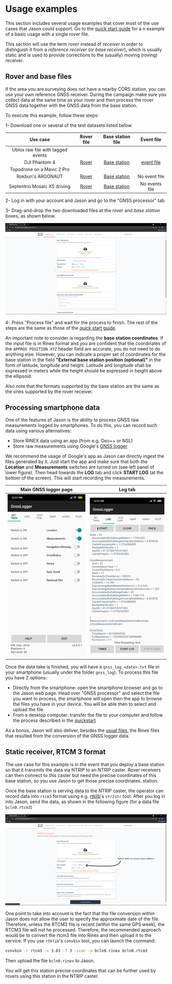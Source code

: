# Usage examples

This section includes several usage examples that cover most of the use cases
that Jason could support. Go to the [quick start guide](../quickstart) for a
n example of a basic usage with a single rover file.

This section will use the term _rover_ instead of _receiver_ in order to
distinguish it from a _reference receiver_ (or _base receiver_), which is
usually static and is used to provide corrections to the (usually) moving
(roving) receiver.

## Rover and base files

If the area you are surveying does not have a nearby CORS station, you can use
your own reference GNSS receiver. During the campaign make sure you collect
data at the same time as your rover and then process the rover GNSS data together
with the GNSS data from the base station.

To execute this example, follow these steps:

1- Download one or several of the test datasets listed below

Use case | Rover file | Base station file | Event file
:---:|:---:|:---:|:---:
Ublox raw file with tagged events | 
DJI Phantom 4 | [Rover](https://jason-docs.s3.eu-central-1.amazonaws.com/DJI_with_cam_events/101_0082_Rinex.rnx) | [Base station](https://jason-docs.s3.eu-central-1.amazonaws.com/DJI_with_cam_events/RTK134_202102051543_13ALG6P0050051.DAT) | [event file](https://jason-docs.s3.eu-central-1.amazonaws.com/DJI_with_cam_events/101_0082_Timestamp.MRK)
Topodrone on a Mavic 2 Pro | 
Rokbun's ARGONAUT | [Rover](https://github.com/rokubun/jason-docs/blob/master/assets/XXXX00CAT_R_20201201204_22M_01S_MO.rnx?raw=true) | [Base station](https://github.com/rokubun/jason-docs/blob/master/assets/MARE00ESP_R_20201201204_22M_01S_MO.rnx?raw=true) | No event file
Septentrio Mosaic X5 driving | [Rover](https://jason-docs.s3.eu-central-1.amazonaws.com/Cardedeu_Driving_MosaicX5_1Hz/XXXX00CAT_R_20203401333_01H_01S_MO.rnx) | [Base station](https://jason-docs.s3.eu-central-1.amazonaws.com/Cardedeu_Driving_MosaicX5_1Hz/MARE00ESP_R_20203401333_82M_01S_MO.rnx) | No events file

2- Log in with your account and Jason and go to the "GNSS processor" tab.

3- Drag-and-drop the two downloaded files at the _rover_ and _base station_ boxes,
as shown below.

![Upload rover and base station files](images/example_base_upload.png "Upload rover and base station files")

4- Press "Process file" and wait for the process to finish. The rest of the steps
are the same as those of the [quick start guide](../quickstart).

An important note to consider is regarding the **base station coordinates**. If the
input file is in Rinex format and you are confident that the coordinates of the
`APPROX POSITION XYZ` header field are accurate, you do not need to do anything else. However,
you can indicate a proper set of coordinates for the base station in the field
**"External base station position (optional)"** in the form of latitude, longitude
and height. Latitude and longitude shall be expressed in meters while the height
should be expressed in height above the ellipsoid.

Also note that the formats supported by the base station are the same as the 
ones supported by the rover receiver.

## Processing smartphone data

One of the features of Jason is the ability to process GNSS raw measurements
logged by smartphones. To do this, you can record such data using various
alternatives:

- Store RINEX data using an app (from e.g. Geo++ or NSL)
- Store raw measurements using Google's [GNSS logger](https://github.com/google/gps-measurement-tools/tree/master/GNSSLogger) 

We recommend the usage of Google's app as Jason can directly ingest the files
generated by it. Just start the app and make sure that both the **Location**
and **Measurements** switches are turned on (see left panel of lower figure).
Then head towards the **LOG** tab and click **START LOG** (at the bottom of
the screen). This will start recording the measurements.

Main GNSS logger page            |  Log tab
:-------------------------:|:-------------------------:
![Main page](images/gnss_logger_01_main_page.jpg)  |  ![Log page](images/gnss_logger_02_log_page.jpg)

Once the data take is finished, you will have a `gnss_log_<date>.txt` file in your smartphone
(usually under the folder `gnss_log`). To process this file you have 2 options:

- Directly from the smartphone: open the smartphone browser and go to the
  Jason web page. Head over "GNSS processor" and select the file you want
  to process, the smartphone will open then the app to browse the files you
  have in your device. You will be able then to select and upload the file.
- From a desktop computer: transfer the file to your computer and follow the
  process described in the [quickstart](../quickstart)

As a bonus, Jason will also deliver, besides the [usual files](../manual#gnss-processor-files), the Rinex files
that resulted from the conversion of the GNSS logger data.

## Static receiver, RTCM 3 format

The use case for this example is in the event that you deploy a base station
so that it transmits the data via NTRIP to an NTRIP caster. Rover receivers
can then connect to this caster but need the precise coordinates of this base
station, so you use Jason to get those precise coordinates.
station.

Once the base station is serving data to the NTRIP caster, the operator can
record data into `rtcm3` format using e.g. [rtklib](http://www.rtklib.com)'s `str2str` tool.
After you log in into Jason, send the data, as shown in the following figure
(for a data file `bcln0.rtcm3`)

![Process an RTCM3 file in static mode](images/howto_rtcm3_static.png "Process an RTCM3 file in static mode")

One point to take into account is the fact that the file conversion within
Jason does not allow the user to specify the approximate date of the file.
Therefore, unless the RTCM3 file is recent (within the same GPS week), the
RTCM3 file will not he processed. Therefore, the recommended approach would
be to convert the rtcm3 file into Rinex and then upload it to the service.
If you use `rtklib`'s `convbin` tool, you can launch the command:

```bash
convbin -r rtcm3 -v 3.03 -f 3 -scan -o bcln0.rinex bcln0.rtcm3
```

Then upload the file `bcln0.rinex` to Jason.

You will get this station precise coordinates that can be further used by rovers using this station in the NTRIP caster.
